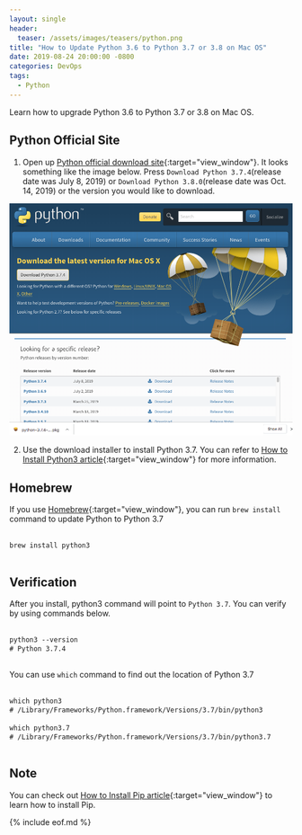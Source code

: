 ```yaml
---
layout: single
header:
  teaser: /assets/images/teasers/python.png
title: "How to Update Python 3.6 to Python 3.7 or 3.8 on Mac OS"
date: 2019-08-24 20:00:00 -0800
categories: DevOps
tags:
  - Python
---
```

Learn how to upgrade Python 3.6 to Python 3.7 or 3.8 on Mac OS.  

## Python Official Site
1) Open up [Python official download site](https://www.python.org/downloads/){:target="view_window"}. It looks something like the image below. Press `Download Python 3.7.4`(release date was July 8, 2019) or `Download Python 3.8.0`(release date was Oct. 14, 2019) or the version you would like to download.  

![Python Official Site](/assets/images/2019-08-22-how-to-install-python3-on-mac-os/python-official-download-site.png)

2) Use the download installer to install Python 3.7. You can refer to [How to Install Python3 article](https://jun711.github.io/devops/how-to-install-python3-on-mac-os/){:target="view_window"} for more information.  

## Homebrew
If you use [Homebrew](https://brew.sh/){:target="view_window"}, you can run `brew install` command to update Python to Python 3.7  

<pre class='code'><code>
brew install python3

</code></pre>

## Verification 
After you install, python3 command will point to `Python 3.7`. You can verify by using commands below.    

<pre class='code'><code>
python3 --version
# Python 3.7.4

</code></pre>

You can use `which` command to find out the location of Python 3.7      

<pre class='code'><code>
which python3  
# /Library/Frameworks/Python.framework/Versions/3.7/bin/python3

which python3.7
# /Library/Frameworks/Python.framework/Versions/3.7/bin/python3.7

</code></pre>

## Note
You can check out [How to Install Pip article](https://jun711.github.io/devops/how-to-install-pip-on-mac-os/){:target="view_window"} to learn how to install Pip.   

{% include eof.md %}